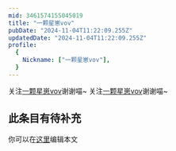 ```yaml
---
mid: 3461574155045019
title: "一颗星崽vov"
pubDate: "2024-11-04T11:22:09.255Z"
updatedDate: "2024-11-04T11:22:09.255Z"
profile:
  {
    Nickname: ["一颗星崽vov"],
  }
---
```


关注[一颗星崽vov](https://space.bilibili.com/3461574155045019)谢谢喵~ 关注[一颗星崽vov](https://space.bilibili.com/3461574155045019)谢谢喵~

## 此条目有待补充
你可以在[这里](https://github.com/Yuhanawa/VTuber.ICU-Content/edit/master/v/一颗星崽vov/index.md)编辑本文
